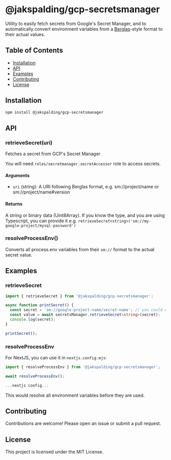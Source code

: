 # @jakspalding/gcp-secretsmanager

Utility to easily fetch secrets from Google's Secret Manager, and to automatically convert environment variables
from a [Berglas](https://github.com/GoogleCloudPlatform/berglas)-style format to their actual values.

## Table of Contents
- [Installation](#installation)
- [API](#api)
- [Examples](#examples)
- [Contributing](#contributing)
- [License](#license)

## Installation
```sh
npm install @jakspalding/gcp-secretsmanager
```

## API

### retrieveSecret(uri)

Fetches a secret from GCP's Secret Manager

You will need `roles/secretmanager.secretAccessor` role to access secrets.

#### Arguments
- `uri` (string): A URI following Berglas format, e.g. sm://project/name or sm://project/name#version

#### Returns
A string or binary data (Uint8Array). If you know the type, and you are using Typescript, you can provide it
e.g. `retrieveSecret<string>('sm://my-google-project/mysql-password')`


### resolveProcessEnv()
 
Converts all process.env variables from their `sm://` format to the actual secret value.

## Examples

### retrieveSecret

```typescript
import { retrieveSecret } from '@jakspalding/gcp-secretsmanager';

async function printSecret() {
  const secret = 'sm://google-project-name/secret-name'; // you could use process.env here
  const value = await secretsManager.retrieveSecret<string>(secret);
  console.log(secret);
}

printSecret();
```

### resolveProcessEnv

For NextJS, you can use it in `nextjs.config.mjs`:

```js
import { resolveProcessEnv } from '@jakspalding/gcp-secretsmanager';

await resolveProcessEnv();

...nextjs config...
```

This would resolve all environment variables before they are used.


## Contributing

Contributions are welcome! Please open an issue or submit a pull request.

## License

This project is licensed under the MIT License.